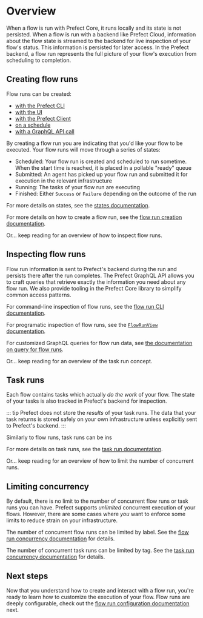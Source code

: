 # Overview

When a flow is run with Prefect Core, it runs locally and its state is not persisted. When a flow is run with a backend like Prefect Cloud, information about the flow state is streamed to the backend for live inspection of your flow's status. This information is persisted for later access. In the Prefect backend, a flow run represents the full picture of your flow's execution from scheduling to completion.

## Creating flow runs

Flow runs can be created:

- [with the Prefect CLI](./creation.md#cli)
- [with the UI](/ui/flow_run.md#create)
- [with the Prefect Client](./creation.md#client)
- [on a schedule](./scheduling.md)
- [with a GraphQL API call](./creation.md#graphql)

By creating a flow run you are indicating that you'd like your flow to be executed. Your flow runs will move through a series of states:

- Scheduled: Your flow run is created and scheduled to run sometime. When the start time is reached, it is placed in a pollable "ready" queue
- Submitted: An agent has picked up your flow run and submitted it for execution in the relevant infrastructure
- Running: The tasks of your flow run are executing
- Finished: Either `Success` or `Failure` depending on the outcome of the run

For more details on states, see the [states documentation](/core/concepts/states.md).

For more details on how to create a flow run, see the [flow run creation documentation](./creation.md).

Or... keep reading for an overview of how to inspect flow runs.

## Inspecting flow runs

Flow run information is sent to Prefect's backend during the run and persists there after the run completes. The Prefect GraphQL API allows you to craft queries that retrieve exactly the information you need about any flow run. We also provide tooling in the Prefect Core library to simplify common access patterns.

For command-line inspection of flow runs, see the [flow run CLI documentation](./inspection#cli).

For programatic inspection of flow runs, see the [`FlowRunView` documentation](./inspection#flow-run-view).

For customized GraphQL queries for flow run data, see [the documentation on query for flow runs](./inspection#flow-run-queries).

Or... keep reading for an overview of the task run concept.

## Task runs

Each flow contains tasks which actually _do the work_ of your flow. The state of your tasks is also tracked in Prefect's backend for inspection.

::: tip
Prefect does not store the _results_ of your task runs. The data that your task returns is stored safely on your own infrastructure unless explicitly sent to Prefect's backend. 
:::

Similarly to flow runs, task runs can be ins

For more details on task runs, see the [task run documentation](./task-runs.md).

Or... keep reading for an overview of how to limit the number of concurrent runs.

## Limiting concurrency

By default, there is no limit to the number of concurrent flow runs or task runs you can have. Prefect supports _unlimited_ concurrent execution of your flows. However, there are some cases where _you_ want to enforce some limits to reduce strain on your infrastructure. 

The number of concurrent flow runs can be limited by label. See the [flow run concurrency documentation](./concurrency-limits.md#flow-run) for details.

The number of concurrent task runs can be limited by tag. See the [task run concurrency documentation](./concurrency-limits.md#task-run) for details.

## Next steps

Now that you understand how to create and interact with a flow run, you're ready to learn how to customize the execution of your flow. Flow runs are deeply configurable, check out the [flow run configuration documentation](/orchestration/flow_config/overview.md) next.